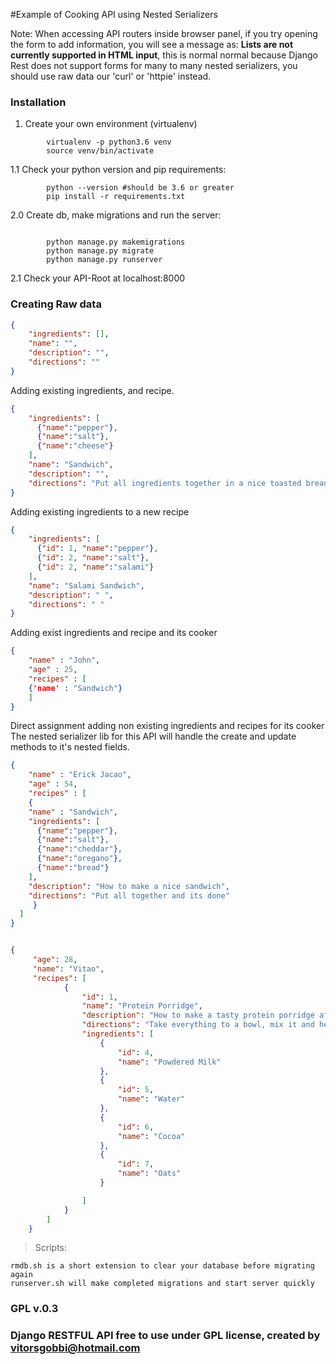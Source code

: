 #Example of Cooking API using Nested Serializers

Note: When accessing API routers inside browser panel, if you try opening the form to add information, you will see a message as: **Lists are not currently supported in HTML input**,
this is normal normal because Django Rest does not support forms for many to many nested serializers, you should use raw data our 'curl' or 'httpie' instead.

### Installation
1. Create your own environment (virtualenv)
``` shell
        virtualenv -p python3.6 venv
        source venv/bin/activate
```
1.1 Check your python version and pip requirements:
``` shell
        python --version #should be 3.6 or greater
        pip install -r requirements.txt
```
2.0 Create db, make migrations and run the server:
``` shell

        python manage.py makemigrations
        python manage.py migrate
        python manage.py runserver
```
2.1 Check your API-Root at localhost:8000

### Creating Raw data
``` json
{
    "ingredients": [],
    "name": "",
    "description": "",
    "directions": ""
}
```

Adding existing ingredients, and recipe.
``` json
{
    "ingredients": [
      {"name":"pepper"},
      {"name":"salt"},
      {"name":"cheese"}
    ],
    "name": "Sandwich",
    "description": "",
    "directions": "Put all ingredients together in a nice toasted bread"
}
```

Adding existing ingredients to a new recipe
``` json
{
    "ingredients": [
      {"id": 1, "name":"pepper"},
      {"id": 2, "name":"salt"},
      {"id": 2, "name":"salami"}
    ],
    "name": "Salami Sandwich",
    "description": " ",
    "directions": " "
}
```

Adding exist ingredients and recipe and its cooker
``` json
{
    "name" : "John",
    "age" : 25,
    "recipes" : [
	{'name' : "Sandwich"}
	]
}
```


Direct assignment adding non existing ingredients and recipes for its cooker
The nested serializer lib for this API will handle the create and update methods to it's nested fields.
``` json
{
    "name" : "Erick Jacao",
    "age" : 54,
    "recipes" : [
    {
    "name" : "Sandwich",    
    "ingredients": [
      {"name":"pepper"},
      {"name":"salt"},
      {"name":"cheddar"},
      {"name":"oregano"},
      {"name":"bread"}
    ],
    "description": "How to make a nice sandwich",
    "directions": "Put all together and its done"
     }
  ]
}


{
     "age": 28,
     "name": "Vitao",
     "recipes": [
            {
                "id": 1,
                "name": "Protein Porridge",
                "description": "How to make a tasty protein porridge after gym workout",
                "directions": "Take everything to a bowl, mix it and heat, done!",
                "ingredients": [
                    {
                        "id": 4,
                        "name": "Powdered Milk"
                    },
                    {
                        "id": 5,
                        "name": "Water"
                    },
                    {
                        "id": 6,
                        "name": "Cocoa"
                    },
                    {
                        "id": 7,
                        "name": "Oats"
                    }

                ]
            }
        ]
    }
```

> Scripts:

    rmdb.sh is a short extension to clear your database before migrating again
    runserver.sh will make completed migrations and start server quickly

### GPL v.0.3
### Django RESTFUL API free to use under GPL license, created by vitorsgobbi@hotmail.com
